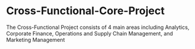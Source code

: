# Cross-Functional-Core-Project
The Cross-Functional Project consists of 4 main areas including Analytics, Corporate Finance, Operations and Supply Chain Management, and Marketing Management
